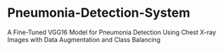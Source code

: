 # Pneumonia-Detection-System
A Fine-Tuned VGG16 Model for Pneumonia Detection Using Chest X-ray Images with Data Augmentation and Class Balancing
